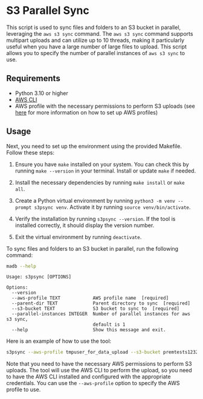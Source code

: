 # S3 Parallel Sync

This script is used to sync files and folders to an S3 bucket in parallel, leveraging the `aws s3 sync` command. The `aws s3 sync` command supports multipart uploads and can utilize up to 10 threads, making it particularly useful when you have a large number of large files to upload. This script allows you to specify the number of parallel instances of `aws s3 sync` to use.

## Requirements

- Python 3.10 or higher
- [AWS CLI](https://docs.aws.amazon.com/cli/latest/userguide/getting-started-install.html)
- AWS profile with the necessary permissions to perform S3 uploads (see [here](https://docs.aws.amazon.com/cli/latest/userguide/cli-configure-profiles.html) for more information on how to set up AWS profiles)
  
## Usage

Next, you need to set up the environment using the provided Makefile. Follow these steps:

1. Ensure you have `make` installed on your system. You can check this by running `make --version` in your terminal. Install or update `make` if needed.

2. Install the necessary dependencies by running `make install` or `make all`.

3. Create a Python virtual environment by running `python3 -m venv --prompt s3psync venv`. Activate it by running `source venv/bin/activate`.

4. Verify the installation by running `s3psync --version`. If the tool is installed correctly, it should display the version number.

5. Exit the virtual environment by running `deactivate`.

To sync files and folders to an S3 bucket in parallel, run the following command:

```bash
madb --help
```

```text
Usage: s3psync [OPTIONS]

Options:
  --version
  --aws-profile TEXT            AWS profile name  [required]
  --parent-dir TEXT             Parent directory to sync  [required]
  --s3-bucket TEXT              S3 bucket to sync to  [required]
  --parallel-instances INTEGER  Number of parallel instances for aws s3 sync,
                                default is 1
  --help                        Show this message and exit.
```

Here is an example of how to use the tool:

```bash
s3psync --aws-profile tmpuser_for_data_upload --s3-bucket premtests1232 --parent-dir "/path/to/testdir" --parallel-instances 30
```

Note that you need to have the necessary AWS permissions to perform S3 uploads. The tool will use the AWS CLI to perform the upload, so you need to have the AWS CLI installed and configured with the appropriate credentials. You can use the `--aws-profile` option to specify the AWS profile to use.
